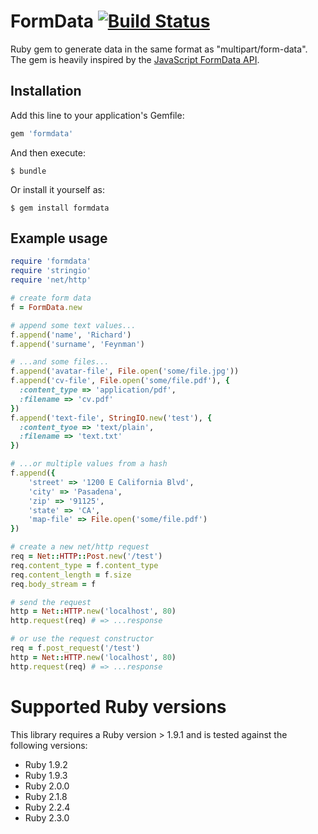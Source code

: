 # FormData [![Build Status](https://travis-ci.org/nelsond/formdata.svg?branch=master)](https://travis-ci.org/nelsond/formdata)

Ruby gem to generate data in the same format as "multipart/form-data".
The gem is heavily inspired by the [JavaScript FormData API](https://developer.mozilla.org/en/docs/Web/API/FormData).
 
## Installation

Add this line to your application's Gemfile:

```ruby
gem 'formdata'
```

And then execute:

    $ bundle

Or install it yourself as:

    $ gem install formdata

## Example usage

```ruby
require 'formdata'
require 'stringio'
require 'net/http'

# create form data
f = FormData.new

# append some text values...
f.append('name', 'Richard')
f.append('surname', 'Feynman')

# ...and some files...
f.append('avatar-file', File.open('some/file.jpg'))
f.append('cv-file', File.open('some/file.pdf'), {
  :content_type => 'application/pdf',
  :filename => 'cv.pdf'
})
f.append('text-file', StringIO.new('test'), {
  :content_tyoe => 'text/plain',
  :filename => 'text.txt'
})

# ...or multiple values from a hash
f.append({
    'street' => '1200 E California Blvd',
    'city' => 'Pasadena',
    'zip' => '91125',
    'state' => 'CA',
    'map-file' => File.open('some/file.pdf')
})

# create a new net/http request
req = Net::HTTP::Post.new('/test')
req.content_type = f.content_type
req.content_length = f.size
req.body_stream = f

# send the request
http = Net::HTTP.new('localhost', 80)
http.request(req) # => ...response

# or use the request constructor
req = f.post_request('/test')
http = Net::HTTP.new('localhost', 80)
http.request(req) # => ...response
```

# Supported Ruby versions

This library requires a Ruby version > 1.9.1 and is tested against the
following versions:

- Ruby 1.9.2
- Ruby 1.9.3
- Ruby 2.0.0
- Ruby 2.1.8
- Ruby 2.2.4
- Ruby 2.3.0
